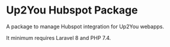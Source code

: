 # Up2You Hubspot Package

A package to manage Hubspot integration for Up2You webapps.

It minimum requires Laravel 8 and PHP 7.4.
